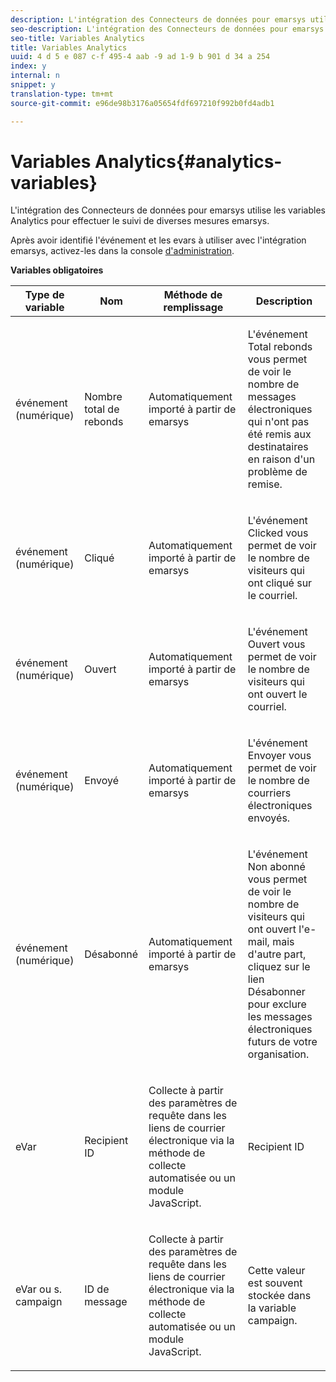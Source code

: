 ```yaml
---
description: L'intégration des Connecteurs de données pour emarsys utilise les variables Analytics pour effectuer le suivi de diverses mesures emarsys.
seo-description: L'intégration des Connecteurs de données pour emarsys utilise les variables Analytics pour effectuer le suivi de diverses mesures emarsys.
seo-title: Variables Analytics
title: Variables Analytics
uuid: 4 d 5 e 087 c-f 495-4 aab -9 ad 1-9 b 901 d 34 a 254
index: y
internal: n
snippet: y
translation-type: tm+mt
source-git-commit: e96de98b3176a05654fdf697210f992b0fd4adb1

---
```



# Variables Analytics{#analytics-variables}

L'intégration des Connecteurs de données pour emarsys utilise les variables Analytics pour effectuer le suivi de diverses mesures emarsys.

Après avoir identifié l'événement et les evars à utiliser avec l'intégration emarsys, activez-les dans la console [d'administration](https://microsite.omniture.com/t2/help/en_US/reference/index.html?f=conversion_var_admin).

**Variables obligatoires**

<table id="table_5B8F3A1EB55D4BB48F669FB84C857256"> 
 <thead> 
  <tr> 
   <th colname="col1" class="entry"> Type de variable </th> 
   <th colname="col2" class="entry"> Nom </th> 
   <th colname="col3" class="entry"> Méthode de remplissage </th> 
   <th colname="col4" class="entry"> Description </th> 
  </tr>
 </thead>
 <tbody> 
  <tr> 
   <td colname="col1"> événement (numérique) </td> 
   <td colname="col2"> Nombre total de rebonds </td> 
   <td colname="col3"> <p>Automatiquement importé à partir de emarsys </p> </td> 
   <td colname="col4"> <p>L'événement Total rebonds vous permet de voir le nombre de messages électroniques qui n'ont pas été remis aux destinataires en raison d'un problème de remise. </p> </td> 
  </tr> 
  <tr> 
   <td colname="col1"> événement (numérique) </td> 
   <td colname="col2"> Cliqué </td> 
   <td colname="col3"> <p>Automatiquement importé à partir de emarsys </p> </td> 
   <td colname="col4"> <p>L'événement Clicked vous permet de voir le nombre de visiteurs qui ont cliqué sur le courriel. </p> </td> 
  </tr> 
  <tr> 
   <td colname="col1"> événement (numérique) </td> 
   <td colname="col2"> Ouvert </td> 
   <td colname="col3"> <p>Automatiquement importé à partir de emarsys </p> </td> 
   <td colname="col4"> <p>L'événement Ouvert vous permet de voir le nombre de visiteurs qui ont ouvert le courriel. </p> </td> 
  </tr> 
  <tr> 
   <td colname="col1"> événement (numérique) </td> 
   <td colname="col2"> Envoyé </td> 
   <td colname="col3"> <p>Automatiquement importé à partir de emarsys </p> </td> 
   <td colname="col4"> <p>L'événement Envoyer vous permet de voir le nombre de courriers électroniques envoyés. </p> </td> 
  </tr> 
  <tr> 
   <td colname="col1"> événement (numérique) </td> 
   <td colname="col2"> Désabonné </td> 
   <td colname="col3"> <p>Automatiquement importé à partir de emarsys </p> </td> 
   <td colname="col4"> <p>L'événement Non abonné vous permet de voir le nombre de visiteurs qui ont ouvert l'e-mail, mais d'autre part, cliquez sur le lien Désabonner pour exclure les messages électroniques futurs de votre organisation. </p> </td> 
  </tr> 
  <tr> 
   <td colname="col1"> eVar </td> 
   <td colname="col2"> Recipient ID </td> 
   <td colname="col3"> <p>Collecte à partir des paramètres de requête dans les liens de courrier électronique via la méthode de collecte automatisée ou un module JavaScript. </p> </td> 
   <td colname="col4"> Recipient ID </td> 
  </tr> 
  <tr> 
   <td colname="col1"> eVar  ou s. campaign </td> 
   <td colname="col2"> ID de message </td> 
   <td colname="col3"> <p>Collecte à partir des paramètres de requête dans les liens de courrier électronique via la méthode de collecte automatisée ou un module JavaScript. </p> </td> 
   <td colname="col4"> Cette valeur est souvent stockée dans la variable campaign. </td> 
  </tr> 
 </tbody> 
</table>

